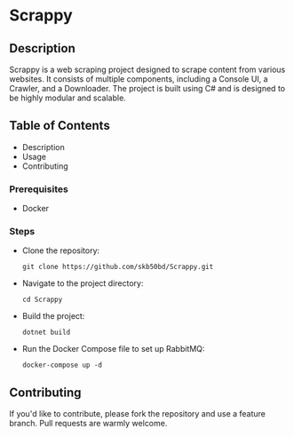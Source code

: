 # Scrappy

## Description

Scrappy is a web scraping project designed to scrape content from various websites.
It consists of multiple components, including a Console UI, a Crawler, and a Downloader.
The project is built using C# and is designed to be highly modular and scalable.

## Table of Contents

- Description
- Usage
- Contributing

### Prerequisites

- Docker

### Steps

- Clone the repository:

    ```shell
    git clone https://github.com/skb50bd/Scrappy.git
    ```

- Navigate to the project directory:

    ```shell
    cd Scrappy
    ```

- Build the project:

    ```shell
    dotnet build
    ```

- Run the Docker Compose file to set up RabbitMQ:

    ```shell
    docker-compose up -d
    ```

## Contributing

If you'd like to contribute, please fork the repository and use a feature branch. Pull requests are warmly welcome.